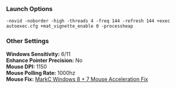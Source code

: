### **Launch Options**
	-novid -noborder -high -threads 4 -freq 144 -refresh 144 +exec autoexec.cfg +mat_vignette_enable 0 -processheap

### **Other Settings**

**Windows Sensitivity:** 6/11 <br>
**Enhance Pointer Precision:** No <br>
**Mouse DPI:** 1150 <br>
**Mouse Polling Rate:** 1000hz <br>
**Mouse Fix:** [MarkC Windows 8 + 7 Mouse Acceleration Fix](http://donewmouseaccel.blogspot.com/2010/03/markc-windows-7-mouse-acceleration-fix.html) <br>
